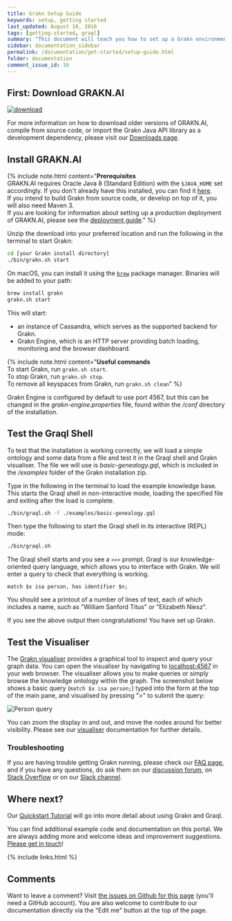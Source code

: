 ```yaml
---
title: Grakn Setup Guide
keywords: setup, getting started
last_updated: August 10, 2016
tags: [getting-started, graql]
summary: "This document will teach you how to set up a Grakn environment, start it up and load a simple example."
sidebar: documentation_sidebar
permalink: /documentation/get-started/setup-guide.html
folder: documentation
comment_issue_id: 16
---
```


## First: Download GRAKN.AI

[![download](/images/download.png)](https://grakn.ai/download/latest)

For more information on how to download older versions of GRAKN.AI, compile from source code, or import the Grakn Java API library as a development dependency, please visit our [Downloads page](../resources/downloads.html).

## Install GRAKN.AI
{% include note.html content="**Prerequisites**   <br />
GRAKN.AI requires Oracle Java 8 (Standard Edition) with the `$JAVA_HOME` set accordingly. If you don't already have this installed, you can find it [here](http://www.oracle.com/technetwork/java/javase/downloads/jdk8-downloads-2133151.html).
<br /> 
If you intend to build Grakn from source code, or develop on top of it, you will also need Maven 3.
<br /> 
If you are looking for information about setting up a production deployment of GRAKN.AI, please see the [deployment guide](./deploy-grakn/grakn-deployment-guide.html)." %}

Unzip the download into your preferred location and run the following in the terminal to start Grakn:

```bash
cd [your Grakn install directory]
./bin/grakn.sh start
```
On macOS, you can install it using the [`brew`](https://brew.sh/) package manager. Binaries will be added to your path:
```bash
brew install grakn
grakn.sh start
```

This will start:

* an instance of Cassandra, which serves as the supported backend for Grakn.
* Grakn Engine, which is an HTTP server providing batch loading, monitoring and the browser dashboard.

{% include note.html content="**Useful commands**  <br />
To start Grakn, run `grakn.sh start`.   
To stop Grakn, run `grakn.sh stop`.    
To remove all keyspaces from Grakn, run `grakn.sh clean`" %}

Grakn Engine is configured by default to use port 4567, but this can be changed in the *grakn-engine.properties* file, found within the */conf* directory of the installation.

## Test the Graql Shell

To test that the installation is working correctly, we will load a simple ontology and some data from a file and test it in the Graql shell and Grakn visualiser. The file we will use is *basic-genealogy.gql*, which is included in the */examples* folder of the Grakn installation zip.

Type in the following in the terminal to load the example knowledge base. This starts the Graql shell in non-interactive mode, loading the specified file and exiting after the load is complete.

```bash
./bin/graql.sh -f ./examples/basic-genealogy.gql
```

Then type the following to start the Graql shell in its interactive (REPL) mode:

```bash
./bin/graql.sh
```

The Graql shell starts and you see a `>>>` prompt. Graql is our knowledge-oriented query language, which allows you to interface with Grakn. We will enter a query to check that everything is working. 

```graql   
match $x isa person, has identifier $n;
```

You should see a printout of a number of lines of text, each of which includes a name, such as "William Sanford Titus" or "Elizabeth Niesz".

If you see the above output then congratulations! You have set up Grakn.

## Test the Visualiser

The [Grakn visualiser](../grakn-dashboard/visualiser.html) provides a graphical tool to inspect and query your graph data. You can open the visualiser by navigating to [localhost:4567](http://localhost:4567) in your web browser. The visualiser allows you to make queries or simply browse the knowledge ontology within the graph. The screenshot below shows a basic query (`match $x isa person;`) typed into the form at the top of the main pane, and visualised by pressing ">" to submit the query:

![Person query](/images/match-$x-isa-person.png)

You can zoom the display in and out, and move the nodes around for better visibility. Please see our [visualiser](../grakn-dashboard/visualiser.html) documentation for further details.

### Troubleshooting  
If you are having trouble getting Grakn running, please check our [FAQ page](../resources/faq.html), and if you have any questions, do ask them on our [discussion forum](http://discuss.grakn.ai), on [Stack Overflow](http://stackoverflow.com) or on our [Slack channel](https://grakn.ai/slack.html).


## Where next?
Our [Quickstart Tutorial](./quickstart-tutorial.html) will go into more detail about using Grakn and Graql.

You can find additional example code and documentation on this portal. We are always adding more and welcome ideas and improvement suggestions. [Please get in touch](https://grakn.ai/community.html)!

{% include links.html %}

## Comments
Want to leave a comment? Visit <a href="https://github.com/graknlabs/docs/issues/16" target="_blank">the issues on Github for this page</a> (you'll need a GitHub account). You are also welcome to contribute to our documentation directly via the "Edit me" button at the top of the page.
